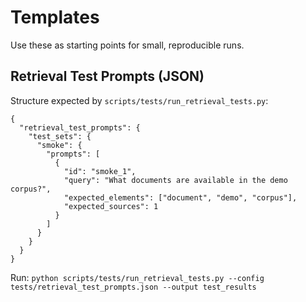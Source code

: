 # Templates

Use these as starting points for small, reproducible runs.

## Retrieval Test Prompts (JSON)
Structure expected by `scripts/tests/run_retrieval_tests.py`:
```
{
  "retrieval_test_prompts": {
    "test_sets": {
      "smoke": {
        "prompts": [
          {
            "id": "smoke_1",
            "query": "What documents are available in the demo corpus?",
            "expected_elements": ["document", "demo", "corpus"],
            "expected_sources": 1
          }
        ]
      }
    }
  }
}
```

Run:
`python scripts/tests/run_retrieval_tests.py --config tests/retrieval_test_prompts.json --output test_results`


